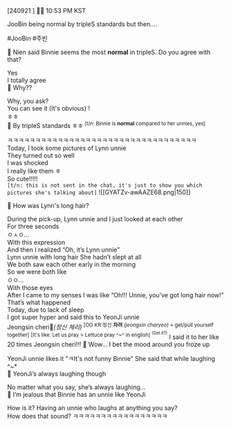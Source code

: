 



[240921 ] 🐣💭 10:53 PM KST

JooBin being normal by tripleS standards but then....

#JooBin #주빈


🫧 Nien said Binnie seems the most **normal** in tripleS. Do you agree with that?

Yes  
I totally agree  
🫧 Why??

Why, you ask?  
You can see it (It's obvious)
!  
ㅎㅎ  
🫧 By tripleS standards ㅎㅎ<sup>        [t/n: Binnie is **normal** compared to her unnies, yes]</sup>

ㅋㅋㅋㅋㅋㅋㅋㅋㅋㅋㅋㅋㅋㅋㅋㅋㅋㅋㅋㅋㅋㅋㅋㅋㅋㅋㅋㅋㅋㅋㅋㅋㅋㅋ  
Today, I took some pictures of Lynn unnie  
They turned out so well  
I was shocked  
I really like them
ㅎ  
So cute!!!!!  
`[t/n: this is not sent in the chat, it's just to show you which pictures she's talking about]`
![[GYATZv-awAAZE68.png|150]]

🫧 How was Lynn's long hair?

During the pick-up, Lynn unnie and I just looked at each other  
For three seconds  
ㅇㅅㅇ...  
With this expression  
And then I realized “Oh, it’s Lynn unnie”  
Lynn unnie with long hair
She hadn’t slept at all  
We both saw each other early in the morning  
So we were both like  
ㅇㅇ...  
With those eyes  
After I came to my senses 
I was like “Oh!!! Unnie, you’ve got long hair now!”  
That’s what happened  
Today, due to lack of sleep  
I got super hyper and said this to YeonJi unnie  
Jeongsin cheri🍒_(정신 체리)_ <sup>[OG KR:정신 **차려** _(jeongsin charyeo)_ = get/pull yourself together]</sup>
<sup>[It's like: Let us pray > Lettuce pray ^~^ in english] <sup>(Get it?)</sup></sup>
I said it to her like 20 times
Jeongsin cheri!!!
🫧 Wow… I bet the mood around you froze up  

YeonJi unnie likes it
"ㅋIt's not funny Binnie"
She said that while laughing
^~*  
🫧 YeonJi’s always laughing though

No matter what you say, she’s always laughing...  
🫧 I’m jealous that Binnie has an unnie like YeonJi  

How is it?
Having an unnie who laughs at anything you say?  
How does that sound?
ㅋㅋㅋㅋㅋㅋㅋㅋㅋㅋㅋㅋㅋㅋㅋㅋㅋ  